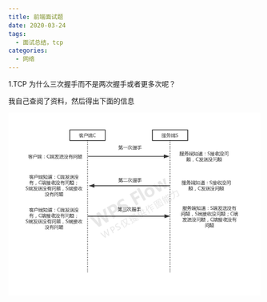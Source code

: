 ```yaml
---
title: 前端面试题
date: 2020-03-24
tags:
  - 面试总结，tcp
categories:
  - 网络
---
```


1.TCP 为什么三次握手而不是两次握手或者更多次呢？

我自己查阅了资料，然后得出下面的信息

![](../../../.vuepress/public/tcp.png)
